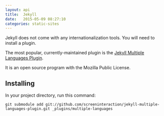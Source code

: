 ```yaml
---
layout: api
title:  Jekyll
date:   2015-05-09 08:27:10
categories: static-sites
---
```


Jekyll does not come with any internationalization tools. You will need to install a plugin.

The most popular, currently-maintained plugin is the [Jekyll Multiple Languages Plugin](https://github.com/screeninteraction/jekyll-multiple-languages-plugin).

It is an open source program with the Mozilla Public License.

## Installing

In your project directory, run this command:

```git submodule add git://github.com/screeninteraction/jekyll-multiple-languages-plugin.git _plugins/multiple-languages```
